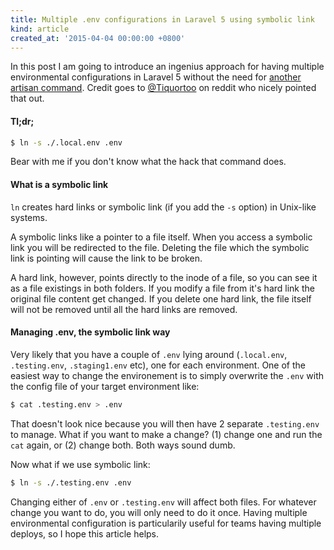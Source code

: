 ```yaml
---
title: Multiple .env configurations in Laravel 5 using symbolic link
kind: article
created_at: '2015-04-04 00:00:00 +0800'
---
```


In this post I am going to introduce an ingenius approach for having multiple environmental configurations in Laravel 5 without the need for [another artisan command](http://blog3.tommyku.com/blog/an-artisan-command-for-using-multiple-environment-configurations-in-laravel-5). Credit goes to [@Tiquortoo](http://www.reddit.com/r/programming/comments/30h39l/managing_multiple_env_with_artisan_in_laravel_5/) on reddit who nicely pointed that out. 

#### Tl;dr;

~~~ bash
$ ln -s ./.local.env .env
~~~

Bear with me if you don't know what the hack that command does.

#### What is a symbolic link

`ln` creates hard links or symbolic link (if you add the `-s` option) in Unix-like systems.

A symbolic links like a pointer to a file itself. When you access a symbolic link you will be redirected to the file. Deleting the file which the symbolic link is pointing will cause the link to be broken.

A hard link, however,  points directly to the inode of a file, so you can see it as a file existings in both folders. If you modify a file from it's hard link the original file content get changed. If you delete one hard link, the file itself will not be removed until all the hard links are removed. 

#### Managing .env, the symbolic link way

Very likely that you have a couple of `.env` lying around (`.local.env`, `.testing.env`, `.staging1.env` etc), one for each environment. One of the easiest way to change the environement is to simply overwrite the `.env` with the config file of your target environment like:

~~~ bash
$ cat .testing.env > .env
~~~

That doesn't look nice because you will then have 2 separate `.testing.env` to manage. What if you want to make a change? (1) change one and run the `cat` again, or (2) change both. Both ways sound dumb. 

Now what if we use symbolic link:

~~~ bash
$ ln -s ./.testing.env .env
~~~

Changing either of `.env` or `.testing.env` will affect both files. For whatever change you want to do, you will only need to do it once. Having multiple environmental configuration is particularily useful for teams having multiple deploys, so I hope this article helps.
